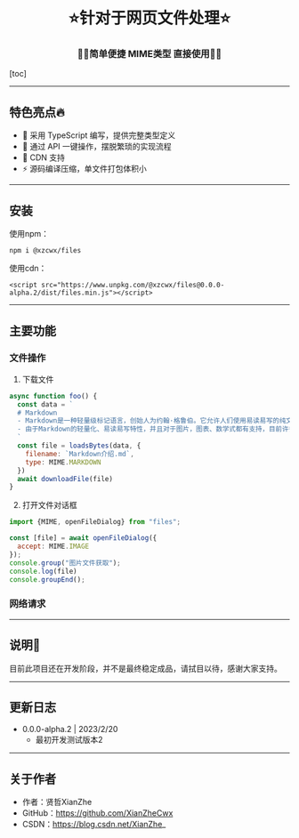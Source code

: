 <h1 align="center">⭐针对于网页文件处理⭐</h1>
<h3 align="center">🚀🚅简单便捷 MIME类型 直接使用🙌🚀</h3>

[toc]

---

## 特色亮点🔥
- 💎 采用 TypeScript 编写，提供完整类型定义
- 🚀 通过 API 一键操作，摆脱繁琐的实现流程
- 🚀 CDN 支持
- ⚡ 源码编译压缩，单文件打包体积小

---

## 安装

使用npm：

```text
npm i @xzcwx/files
```

使用cdn：
```
<script src="https://www.unpkg.com/@xzcwx/files@0.0.0-alpha.2/dist/files.min.js"></script>
```

---

## 主要功能

### 文件操作

1. 下载文件
```javascript
async function foo() {
  const data = `
  # Markdown
  - Markdown是一种轻量级标记语言，创始人为约翰·格鲁伯。它允许人们使用易读易写的纯文本格式编写文档，然后转换成有效的XHTML（或者HTML）文档。[4]这种语言吸收了很多在电子邮件中已有的纯文本标记的特性
  - 由于Markdown的轻量化、易读易写特性，并且对于图片，图表、数学式都有支持，目前许多网站都广泛使用Markdown来撰写帮助文档或是用于论坛上发表消息。如GitHub、Reddit、Discord、Diaspora、Stack Exchange、OpenStreetMap 、SourceForge、简书等，甚至还能被用来撰写电子书。
  `
  const file = loadsBytes(data, {
    filename: `Markdown介绍.md`,
    type: MIME.MARKDOWN
  })
  await downloadFile(file)
}
```

2. 打开文件对话框
```javascript
import {MIME, openFileDialog} from "files";

const [file] = await openFileDialog({
  accept: MIME.IMAGE
});
console.group("图片文件获取");
console.log(file)
console.groupEnd();
```

### 网络请求


---

## 说明📖

目前此项目还在开发阶段，并不是最终稳定成品，请拭目以待，感谢大家支持。

---

## 更新日志

- 0.0.0-alpha.2 | 2023/2/20
    - 最初开发测试版本2

---

## 关于作者

- 作者：贤哲XianZhe
- GitHub：https://github.com/XianZheCwx
- CSDN：https://blog.csdn.net/XianZhe_
